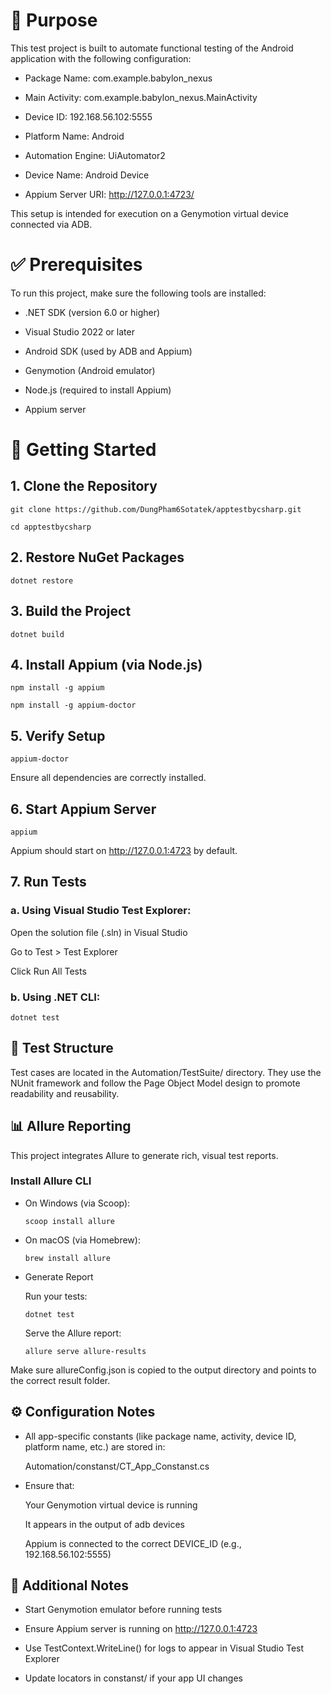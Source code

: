 # 🎯 Purpose

This test project is built to automate functional testing of the Android application with the following configuration:

* Package Name: com.example.babylon_nexus

* Main Activity: com.example.babylon_nexus.MainActivity

* Device ID: 192.168.56.102:5555

* Platform Name: Android

* Automation Engine: UiAutomator2

* Device Name: Android Device

* Appium Server URI: http://127.0.0.1:4723/


This setup is intended for execution on a Genymotion virtual device connected via ADB.
# ✅ Prerequisites

To run this project, make sure the following tools are installed:

* .NET SDK (version 6.0 or higher)
* Visual Studio 2022 or later

* Android SDK (used by ADB and Appium)

* Genymotion (Android emulator)

* Node.js (required to install Appium)

* Appium server

# 🚀 Getting Started

## 1. Clone the Repository

`git clone https://github.com/DungPham6Sotatek/apptestbycsharp.git`

`cd apptestbycsharp`

## 2. Restore NuGet Packages

`dotnet restore`

## 3. Build the Project

`dotnet build`

## 4. Install Appium (via Node.js)

`npm install -g appium`

`npm install -g appium-doctor`

## 5. Verify Setup

`appium-doctor`

  Ensure all dependencies are correctly installed.

## 6. Start Appium Server

`appium`

Appium should start on http://127.0.0.1:4723 by default.

## 7. Run Tests

### a. Using Visual Studio Test Explorer:

Open the solution file (.sln) in Visual Studio

Go to Test > Test Explorer

Click Run All Tests

### b. Using .NET CLI:

`dotnet test`

## 🦚 Test Structure

Test cases are located in the Automation/TestSuite/ directory. They use the NUnit framework and follow the Page Object Model design to promote readability and reusability.

## 📊 Allure Reporting

This project integrates Allure to generate rich, visual test reports.

### Install Allure CLI

* On Windows (via Scoop):

    `scoop install allure`

* On macOS (via Homebrew):

     `brew install allure`

* Generate Report

   Run your tests:

   `dotnet test`

   Serve the Allure report:

   `allure serve allure-results`

Make sure allureConfig.json is copied to the output directory and points to the correct result folder.

## ⚙️ Configuration Notes

* All app-specific constants (like package name, activity, device ID, platform name, etc.) are stored in:

   Automation/constanst/CT_App_Constanst.cs

* Ensure that:

  Your Genymotion virtual device is running

  It appears in the output of adb devices

  Appium is connected to the correct DEVICE_ID (e.g., 192.168.56.102:5555)

## 📌 Additional Notes

* Start Genymotion emulator before running tests

* Ensure Appium server is running on http://127.0.0.1:4723

* Use TestContext.WriteLine() for logs to appear in Visual Studio Test Explorer

* Update locators in constanst/ if your app UI changes
